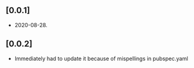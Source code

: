 ## [0.0.1]
* 2020-08-28.

## [0.0.2]

* Immediately had to update it because of mispellings in pubspec.yaml
